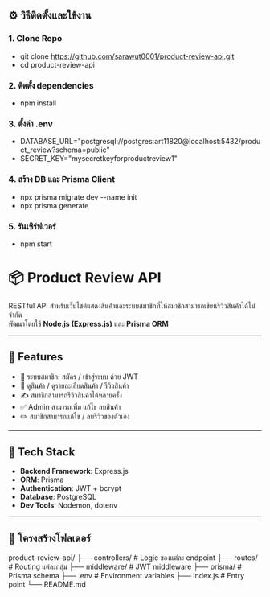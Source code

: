 ## ⚙️ วิธีติดตั้งและใช้งาน

### 1. Clone Repo

- git clone https://github.com/sarawut0001/product-review-api.git
- cd product-review-api

### 2. ติดตั้ง dependencies
- npm install

### 3. ตั้งค่า .env
- DATABASE_URL="postgresql://postgres:art11820@localhost:5432/product_review?schema=public"
- SECRET_KEY="mysecretkeyforproductreview1"

### 4. สร้าง DB และ Prisma Client
- npx prisma migrate dev --name init
- npx prisma generate

### 5. รันเซิร์ฟเวอร์
- npm start
  
# 📦 Product Review API

RESTful API สำหรับเว็บไซต์แสดงสินค้าและระบบสมาชิกที่ให้สมาชิกสามารถเขียนรีวิวสินค้าได้ไม่จำกัด  
พัฒนาโดยใช้ **Node.js (Express.js)** และ **Prisma ORM**

---

## 🚀 Features

- 🔐 ระบบสมาชิก: สมัคร / เข้าสู่ระบบ ด้วย JWT
- 🛒 ดูสินค้า / ดูรายละเอียดสินค้า / รีวิวสินค้า
- ✍️ สมาชิกสามารถรีวิวสินค้าได้หลายครั้ง
- ✅ Admin สามารถเพิ่ม แก้ไข ลบสินค้า
- ✏️ สมาชิกสามารถแก้ไข / ลบรีวิวของตัวเอง

---

## 📁 Tech Stack

- **Backend Framework**: Express.js
- **ORM**: Prisma
- **Authentication**: JWT + bcrypt
- **Database**: PostgreSQL
- **Dev Tools**: Nodemon, dotenv

---

## 📂 โครงสร้างโฟลเดอร์

product-review-api/
├── controllers/ # Logic ของแต่ละ endpoint
├── routes/ # Routing แต่ละกลุ่ม
├── middleware/ # JWT middleware
├── prisma/ # Prisma schema
├── .env # Environment variables
├── index.js # Entry point
└── README.md
